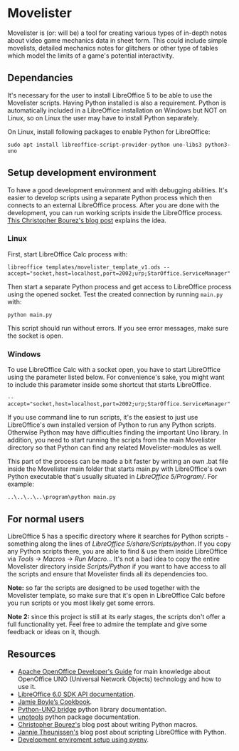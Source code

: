 # Movelister
Movelister is (or: will be) a tool for creating various types of in-depth notes about video game mechanics data in sheet form. This could include simple movelists, detailed mechanics notes for glitchers or other type of tables which model the limits of a game's potential interactivity.


## Dependancies
It's necessary for the user to install LibreOffice 5 to be able to use the Movelister scripts. Having Python installed is also a requirement. Python is automatically included in a LibreOffice installation on Windows but NOT on Linux, so on Linux the user may have to install Python separately.

On Linux, install following packages to enable Python for LibreOffice:
```
sudo apt install libreoffice-script-provider-python uno-libs3 python3-uno
```

## Setup development environment
To have a good development environment and with debugging abilities. It's easier to develop scripts using a separate Python process which then connects to an external LibreOffice process. After you are done with the development, you can run working scripts inside the LibreOffice process. [This Christopher Bourez's blog post](http://christopher5106.github.io/office/2015/12/06/openoffice-libreoffice-automate-your-office-tasks-with-python-macros.html) explains the idea.

### Linux
First, start LibreOffice Calc process with:
```
libreoffice templates/movelister_template_v1.ods --accept="socket,host=localhost,port=2002;urp;StarOffice.ServiceManager"
```
Then start a separate Python process and get access to LibreOffice process using the opened socket. Test the created connection by running `main.py` with:
```
python main.py
```
This script should run without errors. If you see error messages, make sure the socket is open.

### Windows
To use LibreOffice Calc with a socket open, you have to start LibreOffice using the parameter listed below. For convenience's sake, you might want to include this parameter inside some shortcut that starts LibreOffice.
```
--accept="socket,host=localhost,port=2002;urp;StarOffice.ServiceManager"
```
If you use command line to run scripts, it's the easiest to just use LibreOffice's own installed version of Python to run any Python scripts. Otherwise Python may have difficulties finding the important Uno library. In addition, you need to start running the scripts from the main Movelister directory so that Python can find any related Movelister-modules as well.

This part of the process can be made a bit faster by writing an own .bat file inside the Movelister main folder that starts main.py with LibreOffice's own Python executable that's usually situated in *LibreOffice 5/Program/*. For example:

```
..\..\..\..\program\python main.py
```

## For normal users

LibreOffice 5 has a specific directory where it searches for Python scripts - something along the lines of *LibreOffice 5/share/Scripts/python*. If you copy any Python scripts there, you are able to find & use them inside LibreOffice via *Tools -> Macros -> Run Macro...* It's not a bad idea to copy the entire Movelister directory inside *Scripts/Python* if you want to have access to all the scripts and ensure that Movelister finds all its dependencies too.

__Note:__ so far the scripts are designed to be used together with the Movelister template, so make sure that it's open in LibreOffice Calc before you run scripts or you most likely get some errors.

__Note 2:__ since this project is still at its early stages, the scripts don't offer a full functionality yet. Feel free to admire the template and give some feedback or ideas on it, though.


## Resources
* [Apache OpenOffice Developer's Guide](https://wiki.openoffice.org/wiki/Documentation/DevGuide/OpenOffice.org_Developers_Guide) for main knowledge about OpenOffice UNO (Universal Network Objects) technology and how to use it.
* [LibreOffice 6.0 SDK API documentation](https://api.libreoffice.org/docs/idl/ref/index.html).
* [Jamie Boyle’s Cookbook](https://documenthacker.files.wordpress.com/2013/07/writing_documents-_for_software_engineers_v0002.pdf).
* [Python-UNO bridge](http://www.openoffice.org/udk/python/python-bridge.html) python library documentation.
* [unotools](https://pypi.org/project/unotools/#description) python package documentation.
* [Christopher Bourez's](http://christopher5106.github.io/office/2015/12/06/openoffice-libreoffice-automate-your-office-tasks-with-python-macros.html) blog post about writing Python macros.
* [Jannie Theunissen's](https://onesheep.org/scripting-libreoffice-python/) blog post about scripting LibreOffice with Python.
* [Development enviroment setup using pyenv](https://gist.github.com/thekalinga/b74056272cb1afdabf529a332ff0f517).
